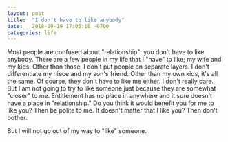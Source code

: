 ```yaml
---
layout: post
title:  "I don't have to like anybody"
date:   2018-09-19 17:05:18 -0700
categories: life
---
```


Most people are confused about "relationship": you don't have to like anybody. There are a few people in my life that I "have" to like; my wife and my kids. Other than those, I don't put people on separate layers. I don't differentiate my niece and my son's friend. Other than my own kids, it's all the same. Of course, they don't have to like me either. I don't really care. But I am not going to try to like someone just because they are somewhat "closer" to me. Entitlement has no place in anywhere and it sure doesn't have a place in "relationship." Do you think it would benefit you for me to like you? Then be polite to me. It doesn't matter that I like you? Then don't bother. 

But I will not go out of my way to "like" someone.